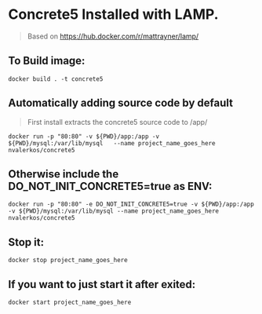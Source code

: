 # Concrete5 Installed with LAMP.
> Based on https://hub.docker.com/r/mattrayner/lamp/


## To Build image:

	docker build . -t concrete5

## Automatically adding source code by default
> First install extracts the concrete5 source code to /app/

	docker run -p "80:80" -v ${PWD}/app:/app -v ${PWD}/mysql:/var/lib/mysql   --name project_name_goes_here nvalerkos/concrete5

## Otherwise include the DO_NOT_INIT_CONCRETE5=true as ENV:
	
	docker run -p "80:80" -e DO_NOT_INIT_CONCRETE5=true -v ${PWD}/app:/app -v ${PWD}/mysql:/var/lib/mysql --name project_name_goes_here  nvalerkos/concrete5

## Stop it:

	docker stop project_name_goes_here

## If you want to just start it after exited:

	docker start project_name_goes_here

